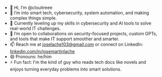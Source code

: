 - 👋 Hi, I’m @clouitreee  
- 👀 I’m into smart tech, cybersecurity, system automation, and making complex things simple.  
- 🌱 Currently leveling up my skills in cybersecurity and AI tools to solve real-world IT challenges.  
- 💞️ I’m open to collaborations on security-focused projects, custom GPTs, and tools that make IT support smoother and smarter.  
- 📫 Reach me at joselache103@gmail.com or connect on LinkedIn: [linkedin.com/in/josemartinlache](https://www.linkedin.com/in/josemartinlache)  
- 😄 Pronouns: he/him  
- ⚡ Fun fact: I'm the kind of guy who reads tech docs like novels and enjoys turning everyday problems into smart solutions.  
